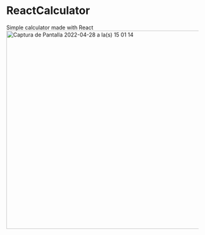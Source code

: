 # ReactCalculator
Simple calculator made with React <br>
<img width="521" alt="Captura de Pantalla 2022-04-28 a la(s) 15 01 14" src="https://user-images.githubusercontent.com/73369706/165826953-f233543a-ffcc-47d2-87ba-b04ed8afc9a3.png">

